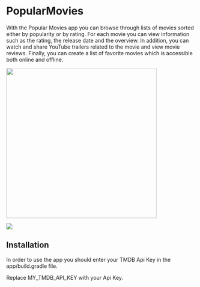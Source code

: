 # PopularMovies

With the Popular Movies app you can browse through lists of movies sorted either by popularity or by rating. For each movie you can view information such as the rating, the release date and the overview. In addition, you can watch and share YouTube trailers related to the movie and view movie reviews. Finally, you can create a list of favorite movies which is accessible both online and offline.

<img src="https://drive.google.com/uc?id=1WPHaLyW16si8l5EUBxhKDDnJYVUjFj1U" width="400">


![]("https://drive.google.com/open?id=1WPHaLyW16si8l5EUBxhKDDnJYVUjFj1U")

## Installation

In order to use the app you should enter your TMDB Api Key in the app/build.gradle file.

Replace MY_TMDB_API_KEY with your Api Key.
